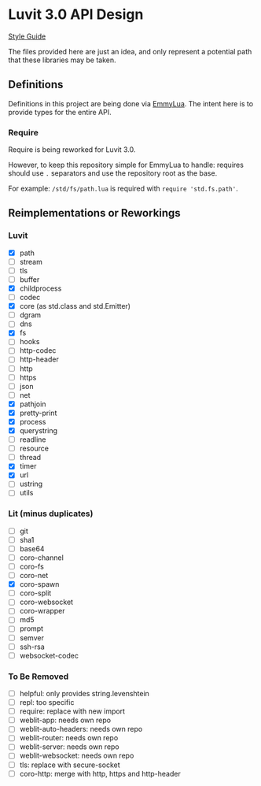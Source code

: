 
# Luvit 3.0 API Design

[Style Guide](https://github.com/truemedian/luvit-api-design/blob/master/style.md)

The files provided here are just an idea, and only represent a potential path
that these libraries may be taken.

## Definitions

Definitions in this project are being done via [EmmyLua](https://emmylua.github.io/).
The intent here is to provide types for the entire API.

### Require

Require is being reworked for Luvit 3.0.

However, to keep this repository simple for EmmyLua to handle: requires should use `.` separators and use the repository root as the base.

For example: `/std/fs/path.lua` is required with `require 'std.fs.path'`.

## Reimplementations or Reworkings

### Luvit

- [x] path
- [ ] stream
- [ ] tls
- [ ] buffer
- [x] childprocess
- [ ] codec
- [x] core (as std.class and std.Emitter)
- [ ] dgram
- [ ] dns
- [x] fs
- [ ] hooks
- [ ] http-codec
- [ ] http-header
- [ ] http
- [ ] https
- [ ] json
- [ ] net
- [x] pathjoin
- [x] pretty-print
- [x] process
- [x] querystring
- [ ] readline
- [ ] resource
- [ ] thread
- [x] timer
- [x] url
- [ ] ustring
- [ ] utils

### Lit (minus duplicates)

- [ ] git
- [ ] sha1
- [ ] base64
- [ ] coro-channel
- [ ] coro-fs
- [ ] coro-net
- [x] coro-spawn
- [ ] coro-split
- [ ] coro-websocket
- [ ] coro-wrapper
- [ ] md5
- [ ] prompt
- [ ] semver
- [ ] ssh-rsa
- [ ] websocket-codec

### To Be Removed

- [ ] helpful: only provides string.levenshtein
- [ ] repl: too specific
- [ ] require: replace with new import
- [ ] weblit-app: needs own repo
- [ ] weblit-auto-headers: needs own repo
- [ ] weblit-router: needs own repo
- [ ] weblit-server: needs own repo
- [ ] weblit-websocket: needs own repo
- [ ] tls: replace with secure-socket
- [ ] coro-http: merge with http, https and http-header
